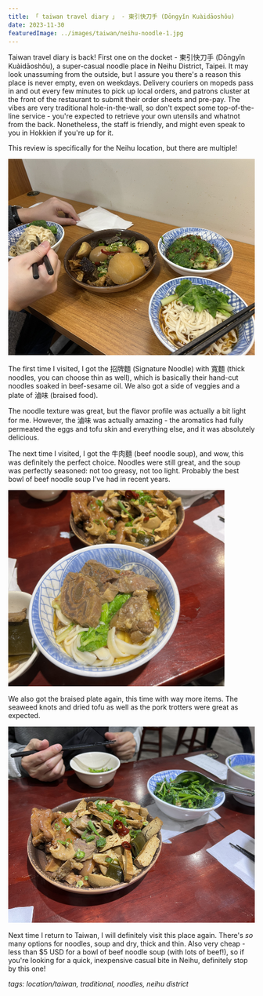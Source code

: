 ```yaml
---
title: 「 taiwan travel diary 」 - 東引快刀手 (Dōngyǐn Kuàidāoshǒu)
date: 2023-11-30
featuredImage: ../images/taiwan/neihu-noodle-1.jpg
---
```


Taiwan travel diary is back! First one on the docket - 東引快刀手 (Dōngyǐn Kuàidāoshǒu), a super-casual noodle place in Neihu District, Taipei. It may look unassuming from the outside, but I assure you there's a reason this place is never empty, even on weekdays. Delivery couriers on mopeds pass in and out every few minutes to pick up local orders, and patrons cluster at the front of the restaurant to submit their order sheets and pre-pay. The vibes are very traditional hole-in-the-wall, so don't expect some top-of-the-line service - you're expected to retrieve your own utensils and whatnot from the back. Nonetheless, the staff is friendly, and might even speak to you in Hokkien if you're up for it.

This review is specifically for the Neihu location, but there are multiple!

<div>
    <img src="../images/taiwan/neihu-noodle-1.jpg" 
        alt="Lunch at Dōngyǐn Kuàidāoshǒu in Neihu District, Taipei, Taiwan"
        style="height: 400px; object-fit:cover;display:inline-block;"
    />
</div>

The first time I visited, I got the 招牌麵 (Signature Noodle) with 寬麵 (thick noodles, you can choose thin as well), which is basically their hand-cut noodles soaked in beef-sesame oil. We also got a side of veggies and a plate of 滷味 (braised food).

The noodle texture was great, but the flavor profile was actually a bit light for me. However, the 滷味 was actually amazing - the aromatics had fully permeated the eggs and tofu skin and everything else, and it was absolutely delicious.

The next time I visited, I got the 牛肉麵 (beef noodle soup), and wow, this was definitely the perfect choice. Noodles were still great, and the soup was perfectly seasoned: not too greasy, not too light. Probably the best bowl of beef noodle soup I've had in recent years.

<div>
    <img src="../images/taiwan/neihu-noodle-3.jpg" 
        alt="Beef noodle soup at Dōngyǐn Kuàidāoshǒu in Neihu District, Taipei, Taiwan"
        style="height: 400px; object-fit:cover;display:inline-block;"
    />
</div>

We also got the braised plate again, this time with way more items. The seaweed knots and dried tofu as well as the pork trotters were great as expected.

<div>
    <img src="../images/taiwan/neihu-noodle-2.jpg" 
        alt="Braised plate at Dōngyǐn Kuàidāoshǒu in Neihu District, Taipei, Taiwan"
        style="height: 400px; object-fit:cover;display:inline-block;"
    />
</div>

Next time I return to Taiwan, I will definitely visit this place again. There's _so_ many options for noodles, soup and dry, thick and thin. Also very cheap - less than $5 USD for a bowl of beef noodle soup (with lots of beef!), so if you're looking for a quick, inexpensive casual bite in Neihu, definitely stop by this one!

_tags: location/taiwan, traditional, noodles, neihu district_
